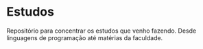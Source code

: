 # Estudos
Repositório para concentrar os estudos que venho fazendo. Desde linguagens de programação até matérias da faculdade.
